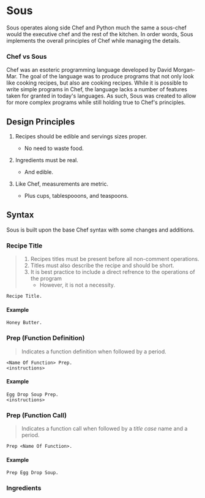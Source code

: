 # Sous
Sous operates along side Chef and Python much the same a sous-chef would
the executive chef and the rest of the kitchen. In order words, Sous 
implements the overall principles of Chef while managing the details.

### Chef vs Sous
Chef was an esoteric programming language developed by David Morgan-Mar.
The goal of the language was to produce programs that not only look like
cooking recipes, but also are cooking recipes. While it is possible to
write simple programs in Chef, the language lacks a number of features
taken for granted in today's languages. As such, Sous was created to 
allow for more complex programs while still holding true to Chef's
principles.

## Design Principles
1. Recipes should be edible and servings sizes proper. 
    - No need to waste food.
    
2. Ingredients must be real.
    - And edible.

3. Like Chef, measurements are metric.
    - Plus cups, tablespooons, and teaspoons.

## Syntax
Sous is built upon the base Chef syntax with some changes and additions.

### Recipe Title
> 1. Recipes titles must be present before all non-comment operations.
> 2. Titles must also describe the recipe and should be short. 
> 3. It is best practice to include a direct refrence to the operations of the program
>       - However, it is not  a necessity.

```
Recipe Title.
```

#### Example

```
Honey Butter.
```

### Prep (Function Definition)
> Indicates a function definition when followed by a period.
```
<Name Of Function> Prep.
<instructions>
```
#### Example
```
Egg Drop Soup Prep.
<instructions>
```

### Prep (Function Call)
> Indicates a function call when followed by a *title case* name and a period.
```
Prep <Name Of Function>.
```
#### Example
```
Prep Egg Drop Soup.
```

### Ingredients
